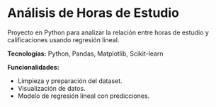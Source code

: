 # Análisis de Horas de Estudio

Proyecto en Python para analizar la relación entre horas de estudio y calificaciones usando regresión lineal.

**Tecnologías:** Python, Pandas, Matplotlib, Scikit-learn

**Funcionalidades:**
- Limpieza y preparación del dataset.
- Visualización de datos.
- Modelo de regresión lineal con predicciones.